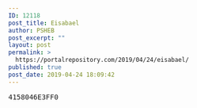 ```yaml
---
ID: 12118
post_title: Eisabael
author: PSHEB
post_excerpt: ""
layout: post
permalink: >
  https://portalrepository.com/2019/04/24/eisabael/
published: true
post_date: 2019-04-24 18:09:42
---
```

<pre>4158046E3FF0</pre>